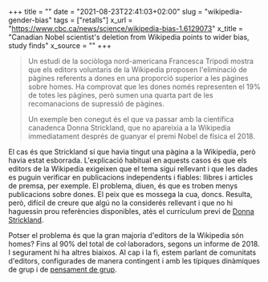 +++
title = ""
date = "2021-08-23T22:41:03+02:00"
slug = "wikipedia-gender-bias"
tags = ["retalls"]
x_url = "https://www.cbc.ca/news/science/wikipedia-bias-1.6129073"
x_title = "Canadian Nobel scientist's deletion from Wikipedia points to wider bias, study finds"
x_source = ""
+++

> Un estudi de la sociòloga nord-americana Francesca Tripodi mostra que els editors voluntaris de la Wikipedia proposen l'eliminació de pàgines referents a dones en una proporció superior a les pàgines sobre homes. Ha comprovat que les dones només representen el 19% de totes les pàgines, però sumen una quarta part de les recomanacions de supressió de pàgines.
> 
> Un exemple ben conegut és el que va passar amb la científica canadenca Donna Strickland, que no apareixia a la Wikipedia immediatament després de guanyar el premi Nobel de física el 2018.

El cas és que Strickland sí que havia tingut una pàgina a la Wikipedia, però havia estat esborrada. L'explicació habitual en aquests casos és que els editors de la Wikipedia exigeixen que el tema sigui rellevant i que les dades es puguin verificar en publicacions independents i fiables: llibres i articles de premsa, per exemple. El problema, diuen, és que es troben menys publicacions sobre dones. El peix que es mossega la cua, doncs. Resulta, però, difícil de creure que algú no la considerés rellevant i que no hi haguessin prou referències disponibles, atès el currículum previ de [Donna Strickland](https://en.wikipedia.org/wiki/Donna_Strickland).

Potser el problema és que la gran majoria d'editors de la Wikipedia són homes? Fins al 90% del total de col·laboradors, segons un informe de 2018. I segurament hi ha altres biaixos. Al cap i la fi, estem parlant de comunitats d'editors, configurades de manera contingent i amb les típiques dinàmiques de grup i de [pensament de grup](https://en.wikipedia.org/wiki/Groupthink).